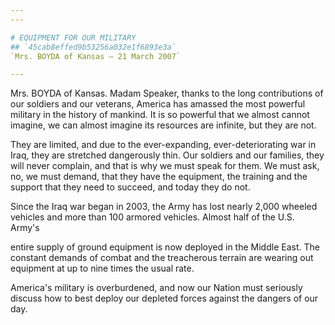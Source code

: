 ```yaml
---
---

# EQUIPMENT FOR OUR MILITARY
## `45cab8effed9b53256a032e1f6893e3a`
`Mrs. BOYDA of Kansas — 21 March 2007`

---
```



Mrs. BOYDA of Kansas. Madam Speaker, thanks to the long contributions 
of our soldiers and our veterans, America has amassed the most powerful 
military in the history of mankind. It is so powerful that we almost 
cannot imagine, we can almost imagine its resources are infinite, but 
they are not.

They are limited, and due to the ever-expanding, ever-deteriorating 
war in Iraq, they are stretched dangerously thin. Our soldiers and our 
families, they will never complain, and that is why we must speak for 
them. We must ask, no, we must demand, that they have the equipment, 
the training and the support that they need to succeed, and today they 
do not.

Since the Iraq war began in 2003, the Army has lost nearly 2,000 
wheeled vehicles and more than 100 armored vehicles. Almost half of the 
U.S. Army's


entire supply of ground equipment is now deployed in the Middle East. 
The constant demands of combat and the treacherous terrain are wearing 
out equipment at up to nine times the usual rate.

America's military is overburdened, and now our Nation must seriously 
discuss how to best deploy our depleted forces against the dangers of 
our day.
